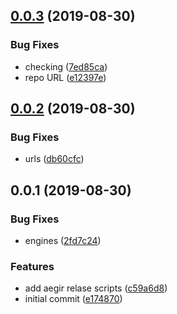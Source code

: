 <a name="0.0.3"></a>
## [0.0.3](https://github.com/alanshaw/npm-go-filecoin-dep/compare/v0.0.2...v0.0.3) (2019-08-30)


### Bug Fixes

* checking ([7ed85ca](https://github.com/alanshaw/npm-go-filecoin-dep/commit/7ed85ca))
* repo URL ([e12397e](https://github.com/alanshaw/npm-go-filecoin-dep/commit/e12397e))



<a name="0.0.2"></a>
## [0.0.2](https://github.com/alanshaw/npm-go-filecoin-dep/compare/v0.0.1...v0.0.2) (2019-08-30)


### Bug Fixes

* urls ([db60cfc](https://github.com/alanshaw/npm-go-filecoin-dep/commit/db60cfc))



<a name="0.0.1"></a>
## 0.0.1 (2019-08-30)


### Bug Fixes

* engines ([2fd7c24](https://github.com/alanshaw/npm-go-filecoin-dep/commit/2fd7c24))


### Features

* add aegir relase scripts ([c59a6d8](https://github.com/alanshaw/npm-go-filecoin-dep/commit/c59a6d8))
* initial commit ([e174870](https://github.com/alanshaw/npm-go-filecoin-dep/commit/e174870))



